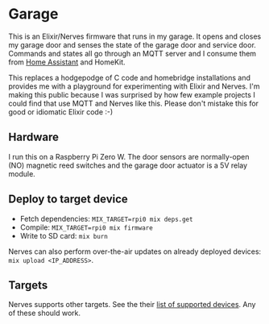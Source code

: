 # Garage

This is an Elixir/Nerves firmware that runs in my garage. It
opens and closes my garage door and senses the state of the garage door and service
door. Commands and states all go through an MQTT server and I consume them from [Home
Assistant](https://www.home-assistant.io/) and HomeKit.

This replaces a hodgepodge of C code and homebridge installations and provides me with
a playground for experimenting with Elixir and Nerves. I'm making this public because
I was surprised by how few example projects I could find that use MQTT and Nerves like this.
Please don't mistake this for good or idiomatic Elixir code :-)

## Hardware

I run this on a Raspberry Pi Zero W. The door sensors are normally-open (NO) magnetic
reed switches and the garage door actuator is a 5V relay module. 

## Deploy to target device

- Fetch dependencies: `MIX_TARGET=rpi0 mix deps.get`
- Compile: `MIX_TARGET=rpi0 mix firmware`
- Write to SD card: `mix burn`

Nerves can also perform over-the-air updates on already deployed devices: `mix upload <IP_ADDRESS>`.

## Targets

Nerves supports other targets. See the their [list of supported devices](https://hexdocs.pm/nerves/targets.html#content). Any of these should work.
